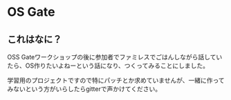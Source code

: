 # OS Gate

## これはなに？

OSS Gateワークショップの後に参加者でファミレスでごはんしながら話していたら、OS作りたいよねーという話になり、つくってみることにしました。

学習用のプロジェクトですので特にパッチとか求めていませんが、一緒に作ってみないという方がいらしたらgitterで声かけてください。
